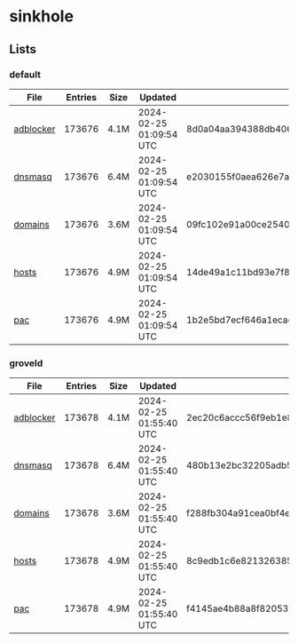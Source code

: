 # sinkhole

## Lists

### default

|File|Entries|Size|Updated|Hash|
|-|-|-|-|-|
|[adblocker](https://raw.githubusercontent.com/groveld/sinkhole/lists/default/adblocker.txt)|173676|4.1M|2024-02-25 01:09:54 UTC|8d0a04aa394388db406c168570e9358f141af807293fc6ac2ad243e7483aa2d8|
|[dnsmasq](https://raw.githubusercontent.com/groveld/sinkhole/lists/default/dnsmasq.txt)|173676|6.4M|2024-02-25 01:09:54 UTC|e2030155f0aea626e7aa642b3c1f88de828647dcaf536f22fd70e94af1fdcedc|
|[domains](https://raw.githubusercontent.com/groveld/sinkhole/lists/default/domains.txt)|173676|3.6M|2024-02-25 01:09:54 UTC|09fc102e91a00ce2540b81b1bdd74715e694812ff8b583b87dbdf2959ef88862|
|[hosts](https://raw.githubusercontent.com/groveld/sinkhole/lists/default/hosts.txt)|173676|4.9M|2024-02-25 01:09:54 UTC|14de49a1c11bd93e7f89e878fb6b6374561ec3863b3dbe1e77d3df4e3368c91f|
|[pac](https://raw.githubusercontent.com/groveld/sinkhole/lists/default/pac.txt)|173676|4.9M|2024-02-25 01:09:54 UTC|1b2e5bd7ecf646a1ecac37253fc178a47631fc55d68d033c5dbb27c2a9a77c31|

### groveld

|File|Entries|Size|Updated|Hash|
|-|-|-|-|-|
|[adblocker](https://raw.githubusercontent.com/groveld/sinkhole/lists/groveld/adblocker.txt)|173678|4.1M|2024-02-25 01:55:40 UTC|2ec20c6accc56f9eb1e8f8e8275ed3a6547e54b0de80155074087597825b7b12|
|[dnsmasq](https://raw.githubusercontent.com/groveld/sinkhole/lists/groveld/dnsmasq.txt)|173678|6.4M|2024-02-25 01:55:40 UTC|480b13e2bc32205adb5287d73dfc88d25c91003b84a8144ced0b0c4f989c71d9|
|[domains](https://raw.githubusercontent.com/groveld/sinkhole/lists/groveld/domains.txt)|173678|3.6M|2024-02-25 01:55:40 UTC|f288fb304a91cea0bf4eb6f4ac573cb688748b9819e4e148af9d93e82bee839f|
|[hosts](https://raw.githubusercontent.com/groveld/sinkhole/lists/groveld/hosts.txt)|173678|4.9M|2024-02-25 01:55:40 UTC|8c9edb1c6e8213263852dab3ede61fbc4e4ca1b6b4a86ced8c8c6bf8f21a84cf|
|[pac](https://raw.githubusercontent.com/groveld/sinkhole/lists/groveld/pac.txt)|173678|4.9M|2024-02-25 01:55:40 UTC|f4145ae4b88a8f82053dcf84fbd7a572c791a3be741bd0ac769f0226a7ae0b01|
